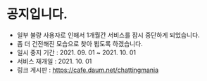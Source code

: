 # 공지입니다.

* 일부 불량 사용자로 인해서 1개월간 서비스를 잠시 중단하게 되었습니다.
* 좀 더 건전해진 모습으로 찾아 뵙도록 하겠습니다.
* 일시 중지 기간 : 2021. 09. 01 ~ 2021. 10. 01
* 서비스 재개일 : 2021. 10. 01
* 링크 게시판 : https://cafe.daum.net/chattingmania

